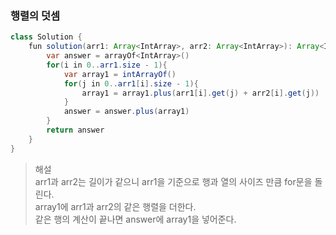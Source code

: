 ### 행렬의 덧셈
```java
class Solution {
    fun solution(arr1: Array<IntArray>, arr2: Array<IntArray>): Array<IntArray> {
        var answer = arrayOf<IntArray>()
        for(i in 0..arr1.size - 1){
            var array1 = intArrayOf()
            for(j in 0..arr1[i].size - 1){
                array1 = array1.plus(arr1[i].get(j) + arr2[i].get(j))
            }
            answer = answer.plus(array1)
        }
        return answer
    }
}
```
> 해설   
> arr1과 arr2는 길이가 같으니 arr1을 기준으로 행과 열의 사이즈 만큼 for문을 돌린다.   
> array1에 arr1과 arr2의 같은 행렬을 더한다.   
> 같은 행의 계산이 끝나면 answer에 array1을 넣어준다.